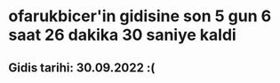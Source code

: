 # ofarukbicer'in gidisine son 5 gun 6 saat 26 dakika 30 saniye kaldi

## Gidis tarihi: 30.09.2022 :(